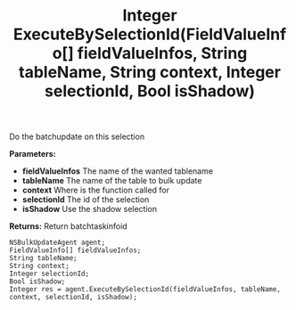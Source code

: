 ﻿---
uid: crmscript_ref_NSBulkUpdateAgent_ExecuteBySelectionId
title: Integer ExecuteBySelectionId(FieldValueInfo[] fieldValueInfos, String tableName, String context, Integer selectionId, Bool isShadow)
intellisense: NSBulkUpdateAgent.ExecuteBySelectionId
keywords: NSBulkUpdateAgent, ExecuteBySelectionId
so.topic: reference
---

Do the batchupdate on this selection

**Parameters:**
 - **fieldValueInfos** The name of the wanted tablename
 - **tableName** The name of the table to bulk update
 - **context** Where is the function called for
 - **selectionId** The id of the selection
 - **isShadow** Use the shadow selection

**Returns:** Return batchtaskinfoid

```crmscript
NSBulkUpdateAgent agent;
FieldValueInfo[] fieldValueInfos;
String tableName;
String context;
Integer selectionId;
Bool isShadow;
Integer res = agent.ExecuteBySelectionId(fieldValueInfos, tableName, context, selectionId, isShadow);
```

